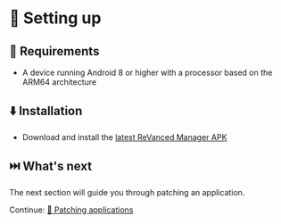 # 👶 Setting up
## 📝 Requirements
- A device running Android 8 or higher with a processor based on the ARM64 architecture

## ⬇️ Installation
- Download and install the [latest ReVanced Manager APK](https://github.com/revanced/revanced-manager/releases/latest)

## ⏭️ What's next
The next section will guide you through patching an application.

Continue: [🧩 Patching applications](1_patching-applications.md)